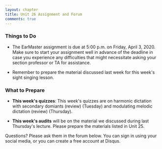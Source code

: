 ```yaml
---
layout: chapter
title: Unit 26 Assignment and Forum
comments: true
---
```


### Things to Do

- The EarMaster assignment is due at 5:00 p.m. on Friday, April 3, 2020. Make sure to start your assignment well in advance of the deadline in case you experience any difficulties that might necessitate asking your section professor or TA for assistance.

- Remember to prepare the material discussed last week for this week's sight singing lesson.

### What to Prepare

- **This week's quizzes**: This week's quizzes are on harmonic dictation with secondary domiants (review) (Tuesday) and modulating melodic dictation (review) (Thursday).

- **This week's audits** will be on the material we discussed during last Thursday's lecture. Please prepare the materials listed in Unit 25.

Questions? Please ask them in the forum below. You can sign in using your social media, or you can create a free account at Disqus.